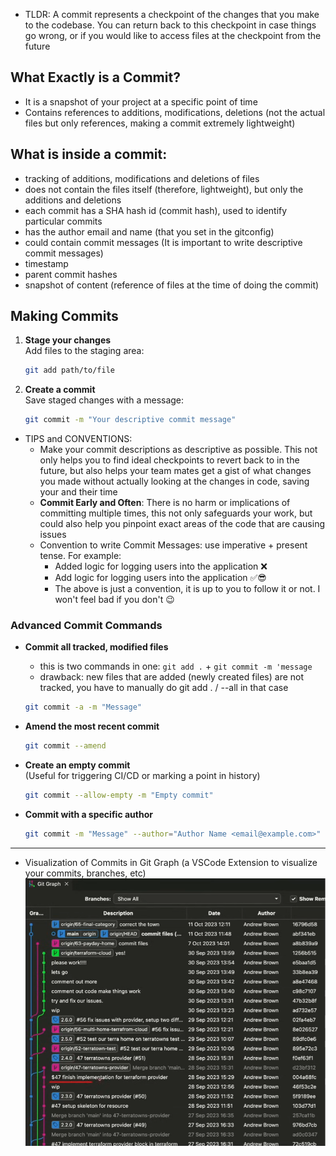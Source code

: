 
- TLDR: A commit represents a checkpoint of the changes that you make to the codebase. You can return back to this checkpoint in case things go wrong, or if you would like to access files at the checkpoint from the future

## What Exactly is a Commit?
- It is a snapshot of your project at a specific point of time
- Contains references to additions, modifications, deletions (not the actual files but only references, making a commit extremely lightweight)

## What is inside a commit:
- tracking of additions, modifications and deletions of files
- does not contain the files itself (therefore, lightweight), but only the additions and deletions
- each commit has a SHA hash id (commit hash), used to identify particular commits
- has the author email and name (that you set in the gitconfig)
- could contain commit messages (It is important to write descriptive commit messages)
- timestamp
- parent commit hashes
- snapshot of content (reference of files at the time of doing the commit)

## Making Commits

1. **Stage your changes**  
   Add files to the staging area:
   ```bash
   git add path/to/file
   ```

2. **Create a commit**  
   Save staged changes with a message:
   ```bash
   git commit -m "Your descriptive commit message"
   ```
- TIPS and CONVENTIONS:
	- Make your commit descriptions as descriptive as possible. This not only helps you to find ideal checkpoints to revert back to in the future, but also helps your team mates get a gist of what changes you made without actually looking at the changes in code, saving your and their time
	- **Commit Early and Often**: There is no harm or implications of committing multiple times, this not only safeguards your work, but could also help you pinpoint exact areas of the code that are causing issues
	- Convention to write Commit Messages: use imperative + present tense. For example:
		- Added logic for logging users into the application ❌
		- Add logic for logging users into the application ✅😎
		- The above is just a convention, it is up to you to follow it or not. I won't feel bad if you don't 😉

### Advanced Commit Commands

- **Commit all tracked, modified files**  
	- this is two commands in one: `git add .` + `git commit -m 'message`
	- drawback: new files that are added (newly created files) are not tracked, you have to manually do git add . / --all in that case
  ```bash
  git commit -a -m "Message"
  ```

- **Amend the most recent commit**
  ```bash
  git commit --amend
  ```

- **Create an empty commit**  
  (Useful for triggering CI/CD or marking a point in history)
  ```bash
  git commit --allow-empty -m "Empty commit"
  ```

- **Commit with a specific author**
  ```bash
  git commit -m "Message" --author="Author Name <email@example.com>"
  ```

---


- Visualization of Commits in Git Graph (a VSCode Extension to visualize your commits, branches, etc)
![Pasted image 20250620233543.png](../00%20-%20Resources/Pasted%20image%2020250620233543.png)

